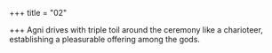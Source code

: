 +++
title = "02"

+++
Agni drives with triple toil around the ceremony like a charioteer, establishing a pleasurable offering among the gods.